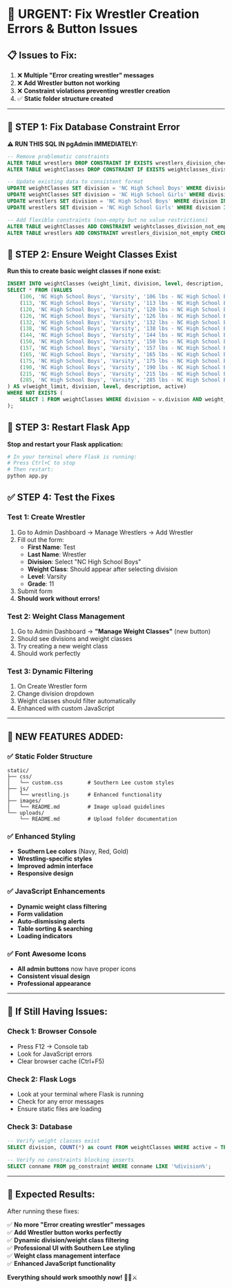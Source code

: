 # 🚨 URGENT: Fix Wrestler Creation Errors & Button Issues

## 📋 **Issues to Fix:**

1. ❌ **Multiple "Error creating wrestler" messages**
2. ❌ **Add Wrestler button not working**
3. ❌ **Constraint violations preventing wrestler creation**
4. ✅ **Static folder structure created**

---

## 🔧 **STEP 1: Fix Database Constraint Error**

**⚠️ RUN THIS SQL IN pgAdmin IMMEDIATELY:**

```sql
-- Remove problematic constraints
ALTER TABLE wrestlers DROP CONSTRAINT IF EXISTS wrestlers_division_check;
ALTER TABLE weightClasses DROP CONSTRAINT IF EXISTS weightclasses_division_check;

-- Update existing data to consistent format
UPDATE weightClasses SET division = 'NC High School Boys' WHERE division IN ('Boys', 'North Carolina Boys');
UPDATE weightClasses SET division = 'NC High School Girls' WHERE division IN ('Girls', 'North Carolina Girls');
UPDATE wrestlers SET division = 'NC High School Boys' WHERE division IN ('Boys', 'North Carolina Boys');
UPDATE wrestlers SET division = 'NC High School Girls' WHERE division IN ('Girls', 'North Carolina Girls');

-- Add flexible constraints (non-empty but no value restrictions)
ALTER TABLE weightClasses ADD CONSTRAINT weightclasses_division_not_empty CHECK (division IS NOT NULL AND division != '');
ALTER TABLE wrestlers ADD CONSTRAINT wrestlers_division_not_empty CHECK (division IS NOT NULL AND division != '');
```

## 🔧 **STEP 2: Ensure Weight Classes Exist**

**Run this to create basic weight classes if none exist:**

```sql
INSERT INTO weightClasses (weight_limit, division, level, description, active)
SELECT * FROM (VALUES
    (106, 'NC High School Boys', 'Varsity', '106 lbs - NC High School Boys', true),
    (113, 'NC High School Boys', 'Varsity', '113 lbs - NC High School Boys', true),
    (120, 'NC High School Boys', 'Varsity', '120 lbs - NC High School Boys', true),
    (126, 'NC High School Boys', 'Varsity', '126 lbs - NC High School Boys', true),
    (132, 'NC High School Boys', 'Varsity', '132 lbs - NC High School Boys', true),
    (138, 'NC High School Boys', 'Varsity', '138 lbs - NC High School Boys', true),
    (144, 'NC High School Boys', 'Varsity', '144 lbs - NC High School Boys', true),
    (150, 'NC High School Boys', 'Varsity', '150 lbs - NC High School Boys', true),
    (157, 'NC High School Boys', 'Varsity', '157 lbs - NC High School Boys', true),
    (165, 'NC High School Boys', 'Varsity', '165 lbs - NC High School Boys', true),
    (175, 'NC High School Boys', 'Varsity', '175 lbs - NC High School Boys', true),
    (190, 'NC High School Boys', 'Varsity', '190 lbs - NC High School Boys', true),
    (215, 'NC High School Boys', 'Varsity', '215 lbs - NC High School Boys', true),
    (285, 'NC High School Boys', 'Varsity', '285 lbs - NC High School Boys', true)
) AS v(weight_limit, division, level, description, active)
WHERE NOT EXISTS (
    SELECT 1 FROM weightClasses WHERE division = v.division AND weight_limit = v.weight_limit
);
```

## 🔧 **STEP 3: Restart Flask App**

**Stop and restart your Flask application:**

```bash
# In your terminal where Flask is running:
# Press Ctrl+C to stop
# Then restart:
python app.py
```

## ✅ **STEP 4: Test the Fixes**

### **Test 1: Create Wrestler**

1. Go to Admin Dashboard → Manage Wrestlers → Add Wrestler
2. Fill out the form:
   - **First Name**: Test
   - **Last Name**: Wrestler
   - **Division**: Select "NC High School Boys"
   - **Weight Class**: Should appear after selecting division
   - **Level**: Varsity
   - **Grade**: 11
3. Submit form
4. **Should work without errors!**

### **Test 2: Weight Class Management**

1. Go to Admin Dashboard → **"Manage Weight Classes"** (new button)
2. Should see divisions and weight classes
3. Try creating a new weight class
4. Should work perfectly

### **Test 3: Dynamic Filtering**

1. On Create Wrestler form
2. Change division dropdown
3. Weight classes should filter automatically
4. Enhanced with custom JavaScript

---

## 🎨 **NEW FEATURES ADDED:**

### ✅ **Static Folder Structure**

```
static/
├── css/
│   └── custom.css        # Southern Lee custom styles
├── js/
│   └── wrestling.js      # Enhanced functionality
├── images/
│   └── README.md         # Image upload guidelines
└── uploads/
    └── README.md         # Upload folder documentation
```

### ✅ **Enhanced Styling**

- **Southern Lee colors** (Navy, Red, Gold)
- **Wrestling-specific styles**
- **Improved admin interface**
- **Responsive design**

### ✅ **JavaScript Enhancements**

- **Dynamic weight class filtering**
- **Form validation**
- **Auto-dismissing alerts**
- **Table sorting & searching**
- **Loading indicators**

### ✅ **Font Awesome Icons**

- **All admin buttons** now have proper icons
- **Consistent visual design**
- **Professional appearance**

---

## 🚨 **If Still Having Issues:**

### **Check 1: Browser Console**

- Press F12 → Console tab
- Look for JavaScript errors
- Clear browser cache (Ctrl+F5)

### **Check 2: Flask Logs**

- Look at your terminal where Flask is running
- Check for any error messages
- Ensure static files are loading

### **Check 3: Database**

```sql
-- Verify weight classes exist
SELECT division, COUNT(*) as count FROM weightClasses WHERE active = TRUE GROUP BY division;

-- Verify no constraints blocking inserts
SELECT conname FROM pg_constraint WHERE conname LIKE '%division%';
```

---

## 🎉 **Expected Results:**

After running these fixes:

✅ **No more "Error creating wrestler" messages**  
✅ **Add Wrestler button works perfectly**  
✅ **Dynamic division/weight class filtering**  
✅ **Professional UI with Southern Lee styling**  
✅ **Weight class management interface**  
✅ **Enhanced JavaScript functionality**

**Everything should work smoothly now!** 🤼‍♂️⚔️
